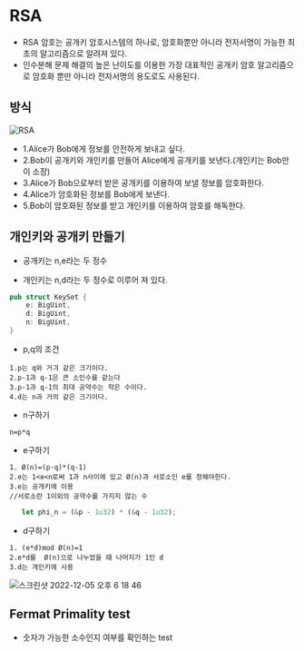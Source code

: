 # RSA

- RSA 암호는 공개키 암호시스템의 하나로, 암호화뿐만 아니라 전자서명이 가능한 최초의 알고리즘으로 알려져 있다.
- 인수분해 문제 해결의 높은 난이도를 이용한 가장 대표적인 공개키 암호 알고리즘으로 암호화 뿐만 아니라 전자서명의 용도로도 사용된다.

## 방식

![RSA](https://user-images.githubusercontent.com/88940298/205602360-755f6489-256c-459b-b084-3c997d3b2b0f.png)

- 1.Alice가 Bob에게 정보를 안전하게 보내고 싶다.
- 2.Bob이 공개키와 개인키를 만들어 Alice에게 공개키를 보낸다.(개인키는 Bob만이 소장)
- 3.Alice가 Bob으로부터 받은 공개키를 이용하여 보낼 정보를 암호화한다.
- 4.Alice가 암호화된 정보를 Bob에게 보낸다.
- 5.Bob이 암호화된 정보를 받고 개인키를 이용하여 암호를 해독한다.

## 개인키와 공개키 만들기

- 공개키는 n,e라는 두 정수

- 개인키는 n,d라는 두 정수로 이루어 져 있다.

```rs
pub struct KeySet {
    e: BigUint,
    d: BigUint,
    n: BigUint,
}
```

- p,q의 조건

```
1.p는 q와 거긔 같은 크기이다.
2.p-1과 q-1은 큰 소인수를 같는다
3.p-1과 q-1의 최대 공약수는 작은 수이다.
4.d는 n과 거의 같은 크기이다.
```

- n구하기

```
n=p*q
```

- e구하기

```
1. Ø(n)=(p-q)*(q-1)
2.e는 1<e<n로써 1과 n사이에 있고 Ø(n)과 서로소인 e를 정해야한다.
3.e는 공개키에 이용
//서로소란 1이외의 공약수를 가지지 않는 수
```

```rs
   let phi_n = (&p - 1u32) * (&q - 1u32);
```

- d구하기

```
1. (e*d)mod Ø(n)=1
2.e*d를  Ø(n)으로 나누었을 떄 나머지가 1인 d
3.d는 개인키에 사용
```

![스크린샷 2022-12-05 오후 6 18 46](https://user-images.githubusercontent.com/88940298/205600204-2c19b2ad-314a-4549-8867-5756318ee6db.png)

## Fermat Primality test

- 숫자가 가능한 소수인지 여부를 확인하는 test
